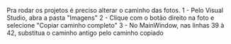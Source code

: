 Pra rodar os projetos é preciso alterar o caminho das fotos.
1 - Pelo Visual Studio, abra a pasta "Imagens"
2 - Clique com o botão direito na foto e selecione "Copiar caminho completo"
3 - No MainWindow, nas linhas 39 à 42, substitua o caminho antigo pelo caminho copiado
